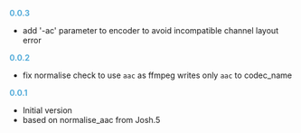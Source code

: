 
**<span style="color:#56adda">0.0.3</span>**
- add '-ac' parameter to encoder to avoid incompatible channel layout error

**<span style="color:#56adda">0.0.2</span>**
- fix normalise check to use `aac` as ffmpeg writes only `aac` to codec_name

**<span style="color:#56adda">0.0.1</span>**
- Initial version
- based on normalise_aac from Josh.5
